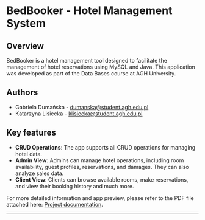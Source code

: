 # BedBooker - Hotel Management System

## Overview

BedBooker is a hotel management tool designed to facilitate the management of hotel reservations using MySQL and Java. This application was developed as part of the Data Bases course at AGH University.

## Authors

- Gabriela Dumańska - dumanska@student.agh.edu.pl
- Katarzyna Lisiecka - klisiecka@student.agh.edu.pl

## Key features
- **CRUD Operations**: The app supports all CRUD operations for managing hotel data.
- **Admin View**: Admins can manage hotel operations, including room availability, guest profiles, reservations, and damages. They can also analyze sales data.
- **Client View**: Clients can browse available rooms, make reservations, and view their booking history and much more.


For more detailed information and app preview, please refer to the PDF file attached here: [Project documentation](Dumanska_Lisiecka.pdf).

---

